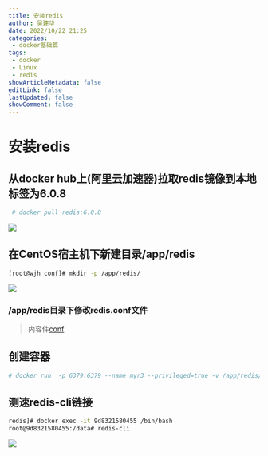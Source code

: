 ```yaml
---
title: 安装redis
author: 吴建华
date: 2022/10/22 21:25
categories:
 - docker基础篇
tags:
 - docker
 - Linux
 - redis
showArticleMetadata: false
editLink: false
lastUpdated: false
showComment: false
---
```

# 安装redis

##  从docker hub上(阿里云加速器)拉取redis镜像到本地标签为6.0.8

```sh
 # docker pull redis:6.0.8
```

![](https://cdn.jsdelivr.net/gh/fhwlnetwork/blos_imgs/img/202202042137189.png)

## 在CentOS宿主机下新建目录/app/redis

```sh
[root@wjh conf]# mkdir -p /app/redis/
```

![](https://cdn.jsdelivr.net/gh/fhwlnetwork/blos_imgs/img/202202042144521.png)

###  /app/redis目录下修改redis.conf文件

> 内容件[conf](./redis.conf)
>

## 创建容器

```sh
# docker run  -p 6379:6379 --name myr3 --privileged=true -v /app/redis/redis.conf:/etc/redis/redis.conf -v /app/redis/data:/data -d redis:6.0.8 redis-server /etc/redis/redis.conf
```

## 测速redis-cli链接

```sh
redis]# docker exec -it 9d8321580455 /bin/bash
root@9d8321580455:/data# redis-cli

```



![](https://cdn.jsdelivr.net/gh/fhwlnetwork/blos_imgs/img/202202042158484.png)